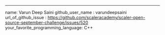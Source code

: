 ---
name: Varun Deep Saini
github_user_name : varundeepsaini
url_of_github_issue : https://github.com/scaleracademy/scaler-open-source-september-challenge/issues/520
your_favorite_programming_language: C++
